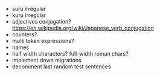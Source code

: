 - suru irregular
- kuru irregular
- adjectives conjugation? https://en.wikipedia.org/wiki/Japanese_verb_conjugation
- counters?
- multi token expressions?
- names
- half width characters? full-width roman chars?
- implement down migrations
- decomment last random test sentences
